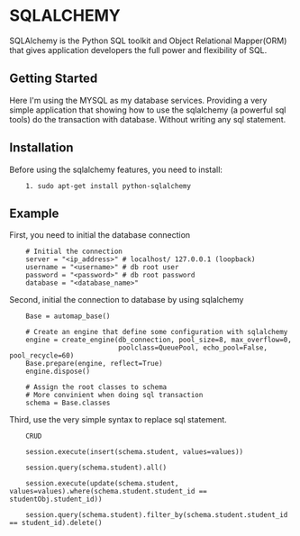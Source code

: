 # SQLALCHEMY

SQLAlchemy is the Python SQL toolkit and Object Relational Mapper(ORM) that gives application developers the full power and flexibility of SQL.

## Getting Started

Here I'm using the MYSQL as my database services. Providing a very simple application that showing how to use the sqlalchemy (a powerful sql tools) do the transaction with database. Without writing any sql statement.

## Installation

Before using the sqlalchemy features, you need to install:
```
    1. sudo apt-get install python-sqlalchemy
```

## Example

First, you need to initial the database connection

```
    # Initial the connection
    server = "<ip_address>" # localhost/ 127.0.0.1 (loopback)
    username = "<username>" # db root user
    password = "<password>" # db root password
    database = "<database_name>"
```

Second, initial the connection to database by using sqlalchemy

```
    Base = automap_base()

    # Create an engine that define some configuration with sqlalchemy
    engine = create_engine(db_connection, pool_size=8, max_overflow=0,
                           poolclass=QueuePool, echo_pool=False, pool_recycle=60)
    Base.prepare(engine, reflect=True)
    engine.dispose()

    # Assign the root classes to schema
    # More convinient when doing sql transaction
    schema = Base.classes

```

Third, use the very simple syntax to replace sql statement.

```
    CRUD

    session.execute(insert(schema.student, values=values))
    
    session.query(schema.student).all()
    
    session.execute(update(schema.student, values=values).where(schema.student.student_id == studentObj.student_id))

    session.query(schema.student).filter_by(schema.student.student_id == student_id).delete()



```